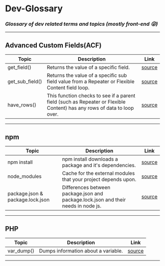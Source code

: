 # Dev-Glossary
### *Glossary of dev related terms and topics (mostly front-end :stuck_out_tongue_winking_eye:)*
---
## Advanced Custom Fields(ACF)
| Topic | Description | Link |
| ----------- | ----------- | ----------- |
| get_field() | Returns the value of a specific field. | [source](https://www.advancedcustomfields.com/resources/get_field/) |
| get_sub_field() | Returns the value of a specific sub field value from a Repeater or Flexible Content field loop. | [source](https://www.advancedcustomfields.com/resources/get_sub_field/) |
| have_rows() | This function checks to see if a parent field (such as Repeater or Flexible Content) has any rows of data to loop over. | [source](https://www.advancedcustomfields.com/resources/have_rows/) |
---
## npm
| Topic | Description | Link |
| ----------- | ----------- | ----------- |
| npm install | npm install downloads a package and it's dependencies. | [source](https://www.stackchief.com/tutorials/npm%20install%20%7C%20how%20it%20works) |
| node_modules | Cache for the external modules that your project depends upon. | [source](https://stackoverflow.com/a/63294579) |
| package.json & package.lock.json | Differences between package.json and package.lock.json and their needs in node js. | [source](https://www.geeksforgeeks.org/difference-between-package-json-and-package-lock-json-files/) |
---
## PHP
| Topic | Description | Link |
| ----------- | ----------- | ----------- |
| var_dump() | Dumps information about a variable. | [source](https://www.php.net/manual/en/function.var-dump.php) |
---
